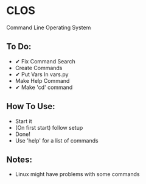 # CLOS
Command Line Operating System

## To Do:
- ✔ Fix Command Search
- Create Commands
- ✔ Put Vars In vars.py
- Make Help Command
- ✔ Make 'cd' command

## How To Use:
- Start it
- (On first start) follow setup
- Done!
- Use 'help' for a list of commands

##  Notes:
- Linux might have problems with some commands